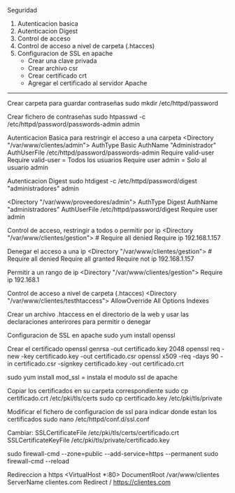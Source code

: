 Seguridad
1. Autenticacion basica
2. Autenticacion Digest
3. Control de acceso
4. Control de acceso a nivel de carpeta (.htacces)
5. Configuracion de SSL en apache
   - Crear una clave privada
   - Crear archivo csr
   - Crear certificado crt
   - Agregar el certificado al servidor Apache

-------------------------------------------------

Crear carpeta para guardar contraseñas
sudo mkdir /etc/httpd/password

Crear fichero de contraseñas
sudo htpasswd -c /etc/httpd/password/passwords-admin admin

Autenticacion Basica para restringir el acceso a una carpeta
<Directory "/var/www/clientes/admin">
    AuthType Basic
    AuthName "Administrador"
    AuthUserFile /etc/httpd/password/passwords-admin
    Require valid-user
</Directory>
Require valid-user = Todos los usuarios
Require user admin = Solo al usuario admin

Autenticacion Digest
sudo htdigest -c /etc/httpd/password/digest "administradores" admin

<Directory "/var/www/proveedores/admin">
    AuthType Digest
    AuthName "administradores"
    AuthUserFile /etc/httpd/password/digest
    Require user admin
</Directory>

Control de acceso, restringir a todos o permitir por ip
<Directory "/var/www/clientes/gestion">
    <RequireAll>
       # Require all denied
       	Require	ip 192.168.1.157
    </RequireAll>
</Directory>

Denegar el acceso a una ip
<Directory "/var/www/clientes/gestion">
    <RequireAll>
       # Require all denied
        Require all granted
        Require not ip 192.168.1.157
    </RequireAll>
</Directory>

Permitir a un rango de ip
<Directory "/var/www/clientes/gestion">
    <RequireAll>
        Require ip 192.168.1
    </RequireAll>
</Directory>

Control de acceso a nivel de carpeta (.htacces)
<Directory "/var/www/clientes/testhtaccess">
    AllowOverride All
    Options Indexes
</Directory>

Crear un archivo .htaccess en el directorio de la web y usar las declaraciones anterirores para permitir o denegar

Configuracion de SSL en apache
sudo yum install openssl

Crear el certificado
openssl genrsa -out certificado.key 2048
openssl req -new -key certificado.key -out certificado.csr
openssl x509 -req -days 90 -in certificado.csr -signkey certificado.key -out certificado.crt

sudo yum install mod_ssl = instala el modulo ssl de apache

Copiar los certificados en su carpeta correspondiente
sudo cp certificado.crt /etc/pki/tls/certs
sudo cp certificado.key /etc/pki/tls/private

Modificar el fichero de configuracion de ssl para indicar donde estan los certificados
sudo nano /etc/httpd/conf.d/ssl.conf

Cambiar:
SSLCertificateFile /etc/pki/tls/certs/certificado.crt
SSLCertificateKeyFile /etc/pki/tls/private/certificado.key

sudo firewall-cmd --zone=public --add-service=https --permanent
sudo firewall-cmd --reload

Redireccion a https
<VirtualHost *:80>
    DocumentRoot /var/www/clientes
    ServerName clientes.com
    Redirect / https://clientes.com
</VirtualHost>

